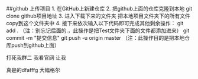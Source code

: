 ##github 上传项目
    1. 在GitHub上新建仓库
    2. 把github上面的仓库克隆到本地   git clone github项目地址
    3. 进入下载下来的文件夹  把本地项目文件夹下的所有文件copy到这个文件夹中
    4. 接下来依次输入以下代码即可完成其他剩余操作：
        git add .        （注：别忘记后面的.，此操作是把Test文件夹下面的文件都添加进来）
        git commit  -m  "提交信息" 
        git push -u origin master   （注：此操作目的是把本地仓库push到github上面）
    
 打死我群二
 我看官网
 让我

 
 真是的dfafffg
 大幅格尔

